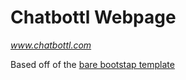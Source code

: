 # Chatbottl Webpage
_www.chatbottl.com_

Based off of the [bare bootstap template](https://github.com/BlackrockDigital/startbootstrap-bare)
